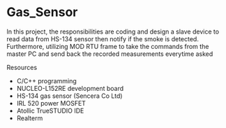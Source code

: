 # Gas_Sensor
In this project, the responsibilities are coding and design a slave device to read data from HS-134 sensor then notify if the smoke is detected. Furthermore, utilizing MOD RTU frame to take the commands from the master PC and send back the recorded measurements everytime asked

Resources
- C/C++ programming
- NUCLEO-L152RE development board
- HS-134 gas sensor (Sencera Co Ltd)
- IRL 520 power MOSFET
- Atollic TrueSTUDIO IDE
- Realterm
